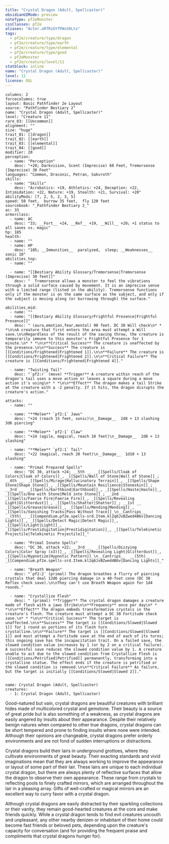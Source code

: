 ```yaml
---
title: "Crystal Dragon (Adult, Spellcaster)"
obsidianUIMode: preview
noteType: pf2eMonster
cssClasses: pf2e
aliases: "Actor.aRfRzGYfPWxS0Ltx" 
tags:
  - pf2e/creature/type/dragon
  - pf2e/creature/type/earth
  - pf2e/creature/type/elemental
  - pf2e/creature/type/good
  - pf2eMonster
  - pf2e/creature/level/11
statblock: inline
name: "Crystal Dragon (Adult, Spellcaster)"
level: 11
license: OGL
---
```


```statblock
columns: 2
forcecolumns: true
layout: Basic Pathfinder 2e Layout
source: "Pathfinder Bestiary 2"
name: "Crystal Dragon (Adult, Spellcaster)"
level: "Creature 11"
rare_03: [[Uncommon]]
alignment: ""
size: "huge"
trait_01: [[dragon]]
trait_02: [[earth]]
trait_03: [[elemental]]
trait_04: [[good]]
modifier: 20
perception:
  - name: "Perception"
    desc: "+20; Darkvision, Scent (Imprecise) 60 Feet, Tremorsense (Imprecise) 30 Feet"
languages: "Common, Draconic, Petran, Sakvroth"
skills:
  - name: "Skills"
    desc: "Acrobatics: +19, Athletics: +24, Deception: +22, Intimidation: +22, Nature: +19, Stealth: +21, Survival: +20"
abilityMods: [7, 2, 5, 2, 3, 5]
speed: 50 feet,  burrow 35 feet,  fly 120 feet
sourcebook: "_Pathfinder Bestiary 2_"
ac: 33
armorclass:
  - name: AC
    desc: "33; __Fort__ +24, __Ref__ +19, __Will__ +20; +1 status to all saves vs. magic"
hp: 185
health:
  - name: ""
  - name: HP
    desc: "185; __Immunities__  paralyzed,  sleep; __Weaknesses__ sonic 10"
abilities_top:
  - name: ""

  - name: "[[Bestiary Ability Glossary/Tremorsense|Tremorsense (Imprecise) 30 feet]]"
    desc: "  Tremorsense allows a monster to feel the vibrations through a solid surface caused by movement. It is an imprecise sense with a limited range (listed in the ability). Tremorsense functions only if the monster is on the same surface as the subject, and only if the subject is moving along (or burrowing through) the surface."

abilities_mid:
  - name: ""
  - name: "[[Bestiary Ability Glossary/Frightful Presence|Frightful Presence]]"
    desc: " (aura,emotion,fear,mental) 90 feet. DC 30 Will check\n* * *\n\nA creature that first enters the area must attempt a Will save.\n\nRegardless of the result of the saving throw, the creature is temporarily immune to this monster's Frightful Presence for 1 minute.\n* * *\n\n**Critical Success** The creature is unaffected by the presence.\n\n**Success** The creature is [[Conditions/Frightened|Frightened 1]].\n\n**Failure** The creature is [[Conditions/Frightened|Frightened 2]].\n\n**Critical Failure** The creature is [[Conditions/Frightened|Frightened 4]]."

  - name: "Twisting Tail"
    desc: "`pf2:r` (move) **Trigger** A creature within reach of the dragon's tail uses a move action or leaves a square during a move action it's using\n* * *\n\n**Effect** The dragon makes a tail Strike at the creature with a -2 penalty. If it hits, the dragon disrupts the creature's action."

attacks:
  - name: ""

  - name: "**Melee** `pf2:1` Jaws"
    desc: "+24 (reach 15 feet, sonic)\n__Damage__  2d8 + 13 slashing 3d6 piercing"

  - name: "**Melee** `pf2:1` Claw"
    desc: "+24 (agile, magical, reach 10 feet)\n__Damage__  2d8 + 13 slashing"

  - name: "**Melee** `pf2:1` Tail"
    desc: "+22 (magical, reach 20 feet)\n__Damage__  1d10 + 13 slashing"

  - name: "Primal Prepared Spells"
    desc: "DC 30, attack +24; __5th __  _[[Spells/Cloak of Colors|Cloak of Colors]]_, _[[Spells/Wall of Stone|Wall of Stone]]_; __4th __  _[[Spells/Mirage|Hallucinatory Terrain]]_, _[[Spells/Shape Stone|Shape Stone]]_, _[[Spells/Mountain Resilience|Stoneskin]]_; __3rd __  _[[Spells/Earthbind|Earthbind]]_, _[[Spells/Haste|Haste]]_, _[[Spells/One with Stone|Meld into Stone]]_; __2nd __  _[[Spells/Faerie Fire|Faerie Fire]]_, _[[Spells/Revealing Light|Glitterdust]]_, _[[Spells/Shatter|Shatter]]_; __1st __  _[[Spells/Grease|Grease]]_, _[[Spells/Mending|Mending]]_, _[[Spells/Vanishing Tracks|Pass Without Trace]]_\n__Cantrips__  __(5th)__ _[[Compendium.pf2e.spells-srd.Item.kl2q6JvBZwed4B6v|Dancing Lights]]_, _[[Spells/Detect Magic|Detect Magic]]_, _[[Spells/Light|Light]]_, _[[Spells/Prestidigitation|Prestidigitation]]_, _[[Spells/Telekinetic Projectile|Telekinetic Projectile]]_"

  - name: "Primal Innate Spells"
    desc: "DC 30, attack +22; __3rd __  _[[Spells/Dizzying Colors|Color Spray (x3)]]_, _[[Spells/Revealing Light|Glitterdust]]_, _[[Spells/Hypnotize|Hypnotic Pattern]]_\n__Cantrips__  __(5th)__ _[[Compendium.pf2e.spells-srd.Item.kl2q6JvBZwed4B6v|Dancing Lights]]_"

  - name: "Breath Weapon"
    desc: "`pf2:2` (primal) The dragon breathes a flurry of piercing crystals that deal 12d6 piercing damage in a 40-foot cone (DC 30 Reflex check save).\n\nThey can't use Breath Weapon again for 1d4 rounds."

  - name: "Crystallize Flesh"
    desc: " (primal) **Trigger** The crystal dragon damages a creature made of flesh with a jaws Strike\n\n**Frequency** once per day\n* * *\n\n**Effect** The dragon embeds transformative crystals in the creature's flesh. The creature must attempt a DC 30 Fortitude check save.\n* * *\n\n**Critical Success** The target is unaffected.\n\n**Success** The target is [[Conditions/Slowed|Slowed 1]] for 1 round as portions of its flesh turn crystalline.\n\n**Failure** The target is [[Conditions/Slowed|Slowed 1]] and must attempt a Fortitude save at the end of each of its turns; this ongoing save has the incapacitation trait. On a failed save, the slowed condition value increases by 1 (or by 2 on a critical failure). A successful save reduces the slowed condition value by 1. A creature unable to act due to the slowed condition from Crystallize Flesh is [[Conditions/Petrified|Petrified]] permanently, transforming into a crystalline statue. The effect ends if the creature is petrified or the slowed condition is removed.\n\n**Critical Failure** As failure, but the target is initially [[Conditions/Slowed|Slowed 2]]."
 
```

```encounter-table
name: Crystal Dragon (Adult, Spellcaster)
creatures:
  - 1: Crystal Dragon (Adult, Spellcaster)
```



Good-natured but vain, crystal dragons are beautiful creatures with brilliant hides made of multicolored crystal and gemstone. Their beauty is a source of great pride but is also something of a weakness, as crystal dragons are easily angered by insults about their appearance. Despite their relatively benign natures when compared to other true dragons, crystal dragons can be short tempered and prone to finding insults where none were intended. Although their opinions are changeable, crystal dragons prefer orderly environments and are not fond of sudden interruptions or distractions.

Crystal dragons build their lairs in underground grottoes, where they cultivate environments of great beauty. Their exacting standards and vivid imaginations mean that they are always working to improve the appearance or layout of some part of their lair. These lairs are unique to each individual crystal dragon, but there are always plenty of reflective surfaces that allow the dragon to observe their own appearance. These range from crystals to reflecting pools to finely crafted mirrors, which are arranged throughout the lair in a pleasing array. Gifts of well-crafted or magical mirrors are an excellent way to curry favor with a crystal dragon.

Although crystal dragons are easily distracted by their sparkling collections or their vanity, they remain good-hearted creatures at the core and make friends quickly. While a crystal dragon tends to find evil creatures uncouth and unpleasant, any other nearby denizen or inhabitant of their home could become fast friends or beloved pets, depending upon the creature's capacity for conversation (and for providing the frequent praise and compliments that crystal dragons hunger for).
